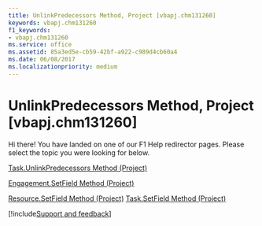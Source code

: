 ```yaml
---
title: UnlinkPredecessors Method, Project [vbapj.chm131260]
keywords: vbapj.chm131260
f1_keywords:
- vbapj.chm131260
ms.service: office
ms.assetid: 85a3ed5e-cb59-42bf-a922-c989d4cb60a4
ms.date: 06/08/2017
ms.localizationpriority: medium
---
```



# UnlinkPredecessors Method, Project [vbapj.chm131260]

Hi there! You have landed on one of our F1 Help redirector pages. Please select the topic you were looking for below.

[Task.UnlinkPredecessors Method (Project)](https://msdn.microsoft.com/library/2ac8703e-d282-d16a-e4b4-44dcd847cc6a%28Office.15%29.aspx)

[Engagement.SetField Method (Project)](https://msdn.microsoft.com/library/2f5f578f-a172-512c-1309-6910018281f0%28Office.15%29.aspx)

[Resource.SetField Method (Project)](https://msdn.microsoft.com/library/9ac1e770-8716-2954-4459-7f5ff090e2ed%28Office.15%29.aspx)
[Task.SetField Method (Project)](https://msdn.microsoft.com/library/f25de144-79f0-9c19-500a-94708a1b29a1%28Office.15%29.aspx)

[!include[Support and feedback](~/includes/feedback-boilerplate.md)]